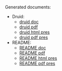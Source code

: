 Generated documents:

- Druid:
    - [druid doc](druid/druid.html)
    - [druid pdf](druid/druid.pdf)
    - [druid html pres](druid/druid.reveal.html)
    - [druid pdf pres](druid/druid.beamer.pdf)
- README:
    - [README doc](README.html)
    - [README pdf](README.pdf)
    - [README html pres](README.reveal.html)
    - [README pdf pres](README.beamer.pdf)
